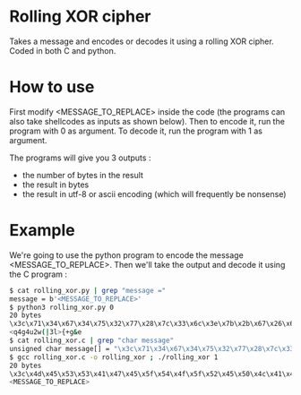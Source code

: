 # Rolling XOR cipher

Takes a message and encodes or decodes it using a rolling XOR cipher. Coded in both C and python.

# How to use

First modify <MESSAGE_TO_REPLACE> inside the code (the programs can also take shellcodes as inputs as shown below). Then to encode it, run the program with 0 as argument. To decode it, run the program with 1 as argument.

The programs will give you 3 outputs : 
- the number of bytes in the result 
- the result in bytes 
- the result in utf-8 or ascii encoding (which will frequently be nonsense)

# Example

We're going to use the python program to encode the message <MESSAGE_TO_REPLACE>. Then we'll take the output and decode it using the C program :

```sh
$ cat rolling_xor.py | grep "message ="
message = b'<MESSAGE_TO_REPLACE>'
$ python3 rolling_xor.py 0
20 bytes
\x3c\x71\x34\x67\x34\x75\x32\x77\x28\x7c\x33\x6c\x3e\x7b\x2b\x67\x26\x65\x20\x1e
<q4g4u2w(|3l>{+g&e 
$ cat rolling_xor.c | grep "char message"
unsigned char message[] = "\x3c\x71\x34\x67\x34\x75\x32\x77\x28\x7c\x33\x6c\x3e\x7b\x2b\x67\x26\x65\x20\x1e";
$ gcc rolling_xor.c -o rolling_xor ; ./rolling_xor 1
20 bytes
\x3c\x4d\x45\x53\x53\x41\x47\x45\x5f\x54\x4f\x5f\x52\x45\x50\x4c\x41\x43\x45\x3e
<MESSAGE_TO_REPLACE>
```
